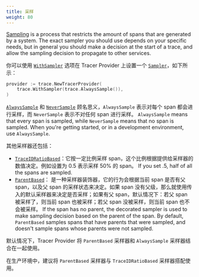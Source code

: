 ```yaml
---
title: 采样
weight: 80
---
```


[Sampling](/docs/concepts/sampling/) is a process that restricts the amount of
spans that are generated by a system. The exact sampler you should use depends
on your specific needs, but in general you should make a decision at the start
of a trace, and allow the sampling decision to propagate to other services.

你可以使用 [`WithSampler`](https://pkg.go.dev/go.opentelemetry.io/otel/sdk/trace#WithSampler)
选项在 Tracer Provider 上设置一个
[`Sampler`](https://pkg.go.dev/go.opentelemetry.io/otel/sdk/trace#Sampler)，如下所示：

```go
provider := trace.NewTracerProvider(
    trace.WithSampler(trace.AlwaysSample()),
)
```

[`AlwaysSample`](https://pkg.go.dev/go.opentelemetry.io/otel/sdk/trace#AlwaysSample)
和
[`NeverSample`](https://pkg.go.dev/go.opentelemetry.io/otel/sdk/trace#NeverSample)
顾名思义，`AlwaysSample` 表示对每个 span 都会进行采样，而 `NeverSample` 表示不对任何 span 进行采样。 `AlwaysSample` means that every span is sampled,
while `NeverSample` means that no span is sampled. When you're getting started,
or in a development environment, use `AlwaysSample`.

其他采样器还包括：

- [`TraceIDRatioBased`](https://pkg.go.dev/go.opentelemetry.io/otel/sdk/trace#TraceIDRatioBased)：它按一定比例采样 span，这个比例根据提供给采样器的数值决定。例如设置为 0.5 表示采样 50% 的 span。
  If you set .5, half of all the spans are sampled.
- [`ParentBased`](https://pkg.go.dev/go.opentelemetry.io/otel/sdk/trace#ParentBased)： 是一种采样器装饰器，它的行为会根据当前 span 是否有父 span，以及父 span 的采样状态来决定。如果 span 没有父级，那么就使用传入的默认采样器来决定是否采样；如果有父 span，默认情况下：若父 span 被采样了，则当前 span 也被采样；若父 span 没被采样，则当前 span 也不会被采样。 If the span has no parent, the decorated sampler is used to make
  sampling decision based on the parent of the span. By default, `ParentBased`
  samples spans that have parents that were sampled, and doesn't sample spans
  whose parents were not sampled.

默认情况下，Tracer Provider 将 `ParentBased` 采样器和 `AlwaysSample` 采样器结合在一起使用。

在生产环境中，建议将 `ParentBased` 采样器与 `TraceIDRatioBased` 采样器搭配使用。
